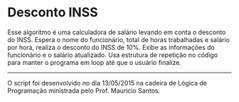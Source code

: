 # Desconto INSS
Esse algoritmo é uma calculadora de salário levando em conta o desconto do INSS.
Espera o nome do funcionário, total de horas trabalhadas e salário por hora, realiza o desconto do INSS de 10%.
Exibe as informações do funcionário e o salário atualizado.
Usa estrutura de repetição no código para manter o programa em loop até que o usuário finalize.


---
O script foi desenvolvido no dia 13/05/2015 na cadeira de Lógica de Programação ministrada pelo Prof. Mauricio Santos.
